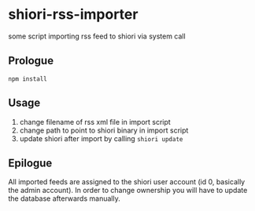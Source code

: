 # shiori-rss-importer

some script importing rss feed to shiori via system call

## Prologue

`npm install`

## Usage

1. change filename of rss xml file in import script
2. change path to point to shiori binary in import script
3. update shiori after import by calling `shiori update`

## Epilogue

All imported feeds are assigned to the shiori user account (id 0, basically the admin account).
In order to change ownership you will have to update the database afterwards manually.

